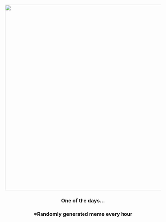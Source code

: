 <p align="center">
        <img src="https://i.redd.it/uk59gtzpytt81.png" width="600" height="600">
        </p>
        <h3 align="center">One of the days...</h3>
        <h3 align="center">*Randomly generated meme every hour</h3>
    